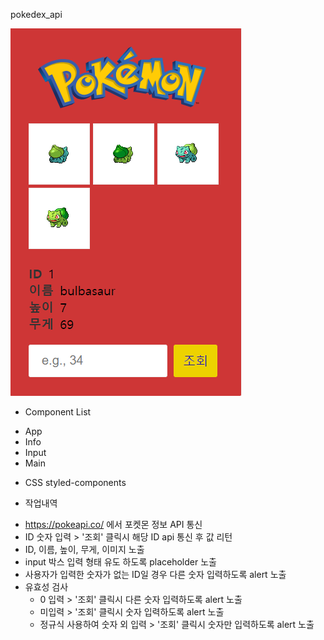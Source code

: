 pokedex_api

<img src="./src/images/pokedex_img.PNG" />

* Component List
- App
- Info
- Input   
- Main

* CSS 
styled-components

* 작업내역
- https://pokeapi.co/ 에서 포켓몬 정보 API 통신
- ID 숫자 입력 > '조회' 클릭시 해당 ID api 통신 후 값 리턴
- ID, 이름, 높이, 무게, 이미지 노출
- input 박스 입력 형태 유도 하도록 placeholder 노출
- 사용자가 입력한 숫자가 없는 ID일 경우 다른 숫자 입력하도록 alert 노출
- 유효성 검사
  - 0 입력 > '조회' 클릭시 다른 숫자 입력하도록 alert 노출
  - 미입력 > '조회' 클릭시 숫자 입력하도록 alert 노출
  - 정규식 사용하여 숫자 외 입력 > '조회' 클릭시 숫자만 입력하도록 alert 노출 
